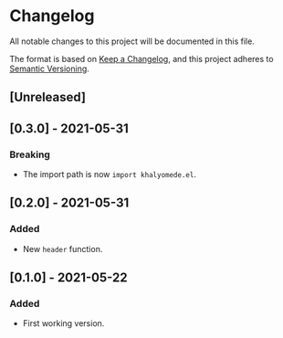 # Changelog
All notable changes to this project will be documented in this file.

The format is based on [Keep a Changelog](https://keepachangelog.com/en/1.0.0/),
and this project adheres to [Semantic Versioning](https://semver.org/spec/v2.0.0.html).

## [Unreleased]

## [0.3.0] - 2021-05-31

### Breaking

- The import path is now `import khalyomede.el`.

## [0.2.0] - 2021-05-31

### Added

- New `header` function.

## [0.1.0] - 2021-05-22

### Added

- First working version.
